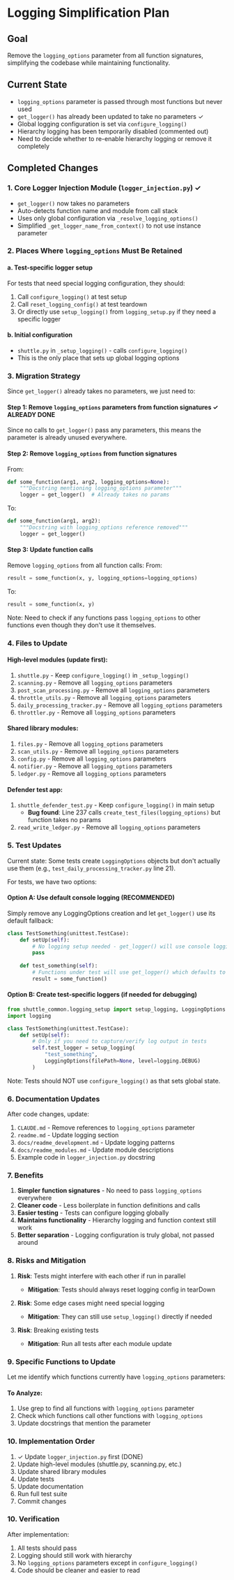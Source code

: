 # Logging Simplification Plan

## Goal
Remove the `logging_options` parameter from all function signatures, simplifying the codebase while maintaining functionality.

## Current State
- `logging_options` parameter is passed through most functions but never used
- `get_logger()` has already been updated to take no parameters ✓
- Global logging configuration is set via `configure_logging()`
- Hierarchy logging has been temporarily disabled (commented out)
- Need to decide whether to re-enable hierarchy logging or remove it completely

## Completed Changes

### 1. Core Logger Injection Module (`logger_injection.py`) ✓
- `get_logger()` now takes no parameters
- Auto-detects function name and module from call stack
- Uses only global configuration via `_resolve_logging_options()`
- Simplified `_get_logger_name_from_context()` to not use instance parameter

### 2. Places Where `logging_options` Must Be Retained

#### a. Test-specific logger setup
For tests that need special logging configuration, they should:
1. Call `configure_logging()` at test setup
2. Call `reset_logging_config()` at test teardown
3. Or directly use `setup_logging()` from `logging_setup.py` if they need a specific logger

#### b. Initial configuration
- `shuttle.py` in `_setup_logging()` - calls `configure_logging()`
- This is the only place that sets up global logging options

### 3. Migration Strategy

Since `get_logger()` already takes no parameters, we just need to:

#### Step 1: Remove `logging_options` parameters from function signatures ✓ ALREADY DONE
Since no calls to `get_logger()` pass any parameters, this means the parameter is already unused everywhere.

#### Step 2: Remove `logging_options` from function signatures
From:
```python
def some_function(arg1, arg2, logging_options=None):
    """Docstring mentioning logging_options parameter"""
    logger = get_logger()  # Already takes no params
```

To:
```python
def some_function(arg1, arg2):
    """Docstring with logging_options reference removed"""
    logger = get_logger()
```

#### Step 3: Update function calls
Remove `logging_options` from all function calls:
From:
```python
result = some_function(x, y, logging_options=logging_options)
```

To:
```python
result = some_function(x, y)
```

Note: Need to check if any functions pass `logging_options` to other functions even though they don't use it themselves.

### 4. Files to Update

#### High-level modules (update first):
1. `shuttle.py` - Keep `configure_logging()` in `_setup_logging()`
2. `scanning.py` - Remove all `logging_options` parameters
3. `post_scan_processing.py` - Remove all `logging_options` parameters
4. `throttle_utils.py` - Remove all `logging_options` parameters
5. `daily_processing_tracker.py` - Remove all `logging_options` parameters
6. `throttler.py` - Remove all `logging_options` parameters

#### Shared library modules:
1. `files.py` - Remove all `logging_options` parameters
2. `scan_utils.py` - Remove all `logging_options` parameters
3. `config.py` - Remove all `logging_options` parameters
4. `notifier.py` - Remove all `logging_options` parameters
5. `ledger.py` - Remove all `logging_options` parameters

#### Defender test app:
1. `shuttle_defender_test.py` - Keep `configure_logging()` in main setup
   - **Bug found**: Line 237 calls `create_test_files(logging_options)` but function takes no params
2. `read_write_ledger.py` - Remove all `logging_options` parameters

### 5. Test Updates

Current state: Some tests create `LoggingOptions` objects but don't actually use them (e.g., `test_daily_processing_tracker.py` line 21).

For tests, we have two options:

#### Option A: Use default console logging (RECOMMENDED)
Simply remove any LoggingOptions creation and let `get_logger()` use its default fallback:

```python
class TestSomething(unittest.TestCase):
    def setUp(self):
        # No logging setup needed - get_logger() will use console logging
        pass
    
    def test_something(self):
        # Functions under test will use get_logger() which defaults to console
        result = some_function()
```

#### Option B: Create test-specific loggers (if needed for debugging)
```python
from shuttle_common.logging_setup import setup_logging, LoggingOptions
import logging

class TestSomething(unittest.TestCase):
    def setUp(self):
        # Only if you need to capture/verify log output in tests
        self.test_logger = setup_logging(
            "test_something",
            LoggingOptions(filePath=None, level=logging.DEBUG)
        )
```

Note: Tests should NOT use `configure_logging()` as that sets global state.

### 6. Documentation Updates

After code changes, update:
1. `CLAUDE.md` - Remove references to `logging_options` parameter
2. `readme.md` - Update logging section
3. `docs/readme_development.md` - Update logging patterns
4. `docs/readme_modules.md` - Update module descriptions
5. Example code in `logger_injection.py` docstring

### 7. Benefits

1. **Simpler function signatures** - No need to pass `logging_options` everywhere
2. **Cleaner code** - Less boilerplate in function definitions and calls
3. **Easier testing** - Tests can configure logging globally
4. **Maintains functionality** - Hierarchy logging and function context still work
5. **Better separation** - Logging configuration is truly global, not passed around

### 8. Risks and Mitigation

1. **Risk**: Tests might interfere with each other if run in parallel
   - **Mitigation**: Tests should always reset logging config in tearDown

2. **Risk**: Some edge cases might need special logging
   - **Mitigation**: They can still use `setup_logging()` directly if needed

3. **Risk**: Breaking existing tests
   - **Mitigation**: Run all tests after each module update

### 9. Specific Functions to Update

Let me identify which functions currently have `logging_options` parameters:

#### To Analyze:
1. Use grep to find all functions with `logging_options` parameter
2. Check which functions call other functions with `logging_options`
3. Update docstrings that mention the parameter

### 10. Implementation Order

1. ✓ Update `logger_injection.py` first (DONE)
2. Update high-level modules (shuttle.py, scanning.py, etc.)
3. Update shared library modules
4. Update tests
5. Update documentation
6. Run full test suite
7. Commit changes

### 10. Verification

After implementation:
1. All tests should pass
2. Logging should still work with hierarchy
3. No `logging_options` parameters except in `configure_logging()`
4. Code should be cleaner and easier to read